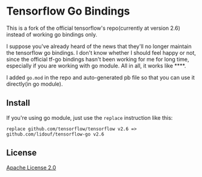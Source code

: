 # Tensorflow Go Bindings
This is a fork of the official tensorflow's repo(currently at version 2.6) instead of working go bindings only.

I suppose you've already heard of the news that they'll no longer maintain the tensorflow go bindings.
I don't know whether I should feel happy or not, since the official tf-go bindings hasn't been working for me for long time, 
especially if you are working with go module. All in all, it works like ****.

I added `go.mod` in the repo and auto-generated pb file so that you can use it directly(in go module).

## Install
If you're using go module, just use the `replace` instruction like this:
```
replace github.com/tensorflow/tensorflow v2.6 => github.com/lidouf/tensorflow-go v2.6
```

## License

[Apache License 2.0](LICENSE)
